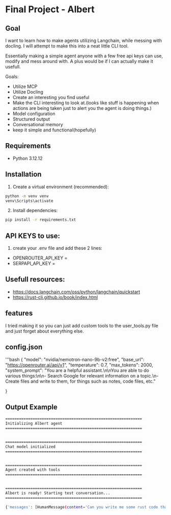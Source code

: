 # Final Project - Albert

## Goal

I want to learn how to make agents utilizing Langchain, while messing with docling. I will attempt to make this into a neat little CLI tool. 

Essentially making a simple agent anyone with a few free api keys can use, modify and mess around with. A plus would be if I can actually make it usefull.

Goals:

- Utilize MCP
- Utilize Docling
- Create an interesting you find useful
- Make the CLI interesting to look at.(looks like stuff is happening when actions are being taken just to alert you the agent is doing things.)
- Model configuration 
- Structured output 
- Conversational memory 
- keep it simple and functional(hopefully)


## Requirements
- Python 3.12.12

## Installation

1. Create a virtual environment (recommended):
```bash
python -m venv venv
venv\Scripts\activate
```

2. Install dependencies:
```bash
pip install -r requirements.txt
```

## API KEYS to use:

1. create your .env file and add these 2 lines:

- OPENROUTER_API_KEY = 
- SERPAPI_API_KEY = 


## Usefull resources: 

- https://docs.langchain.com/oss/python/langchain/quickstart
- https://rust-cli.github.io/book/index.html

## features

I tried making it so you can just add custom tools to the user_tools.py file and just forget about everything else.

## config.json

'''bash
{
  "model": "nvidia/nemotron-nano-9b-v2:free",
  "base_url": "https://openrouter.ai/api/v1",
  "temperature": 0.7,
  "max_tokens": 2000,
  "system_prompt": "You are a helpful assistant.\n\nYou are able to do various things:\n\n- Search Google for relevant information on a topic.\n- Create files and write to them, for things such as notes, code files, etc."

}


## Output Example

```bash
============================================================
Initializing Albert agent
============================================================


============================================================
Chat model initialized
============================================================


============================================================
Agent created with tools
============================================================


============================================================
Albert is ready! Starting test conversation...
============================================================

{'messages': [HumanMessage(content='Can you write me some rust code that prints albert and put it in a .rs file?', additional_kwargs={}, response_metadata={}, id='2289fdbf-7975-4155-bab0-5d2af0331a02'), AIMessage(content='', additional_kwargs={'refusal': None}, response_metadata={'token_usage': {'completion_tokens': 400, 'prompt_tokens': 371, 'total_tokens': 771, 'completion_tokens_details': None, 'prompt_tokens_details': None}, 'model_provider': 'openai', 'model_name': 'nvidia/nemotron-nano-9b-v2:free', 'system_fingerprint': None, 'id': 'gen-1760924396-gi1nqIZvs2zfhliZyKWH', 'finish_reason': 'tool_calls', 'logprobs': None}, id='lc_run--7529fbdf-2270-4778-a13a-c2ccedc5bf1f-0', tool_calls=[{'name': 'Write_to_file', 'args': {'topic': 'Rust Code', 'file_name': 'albert.rs', 'file_content': 'fn main() {\n    println!("albert");\n}'}, 'id': 'HNb0Lo6mD', 'type': 'tool_call'}], usage_metadata={'input_tokens': 371, 'output_tokens': 400, 'total_tokens': 771, 'input_token_details': {}, 'output_token_details': {}}), ToolMessage(content='File created for Rust Code, with name: albert.rs', name='Write_to_file', id='2eb016ec-5d21-44a8-8799-8f308c47832b', tool_call_id='HNb0Lo6mD'), AIMessage(content='The Rust code has been successfully written to a file named **albert.rs**. The file contains the following code:\n\n```rust\nfn main() {\n    println!("albert");\n}\n```\n\nLet me know if you\'d like to modify the code or need help with anything else!\n', additional_kwargs={'refusal': None}, response_metadata={'token_usage': {'completion_tokens': 165, 'prompt_tokens': 468, 'total_tokens': 633, 'completion_tokens_details': None, 'prompt_tokens_details': None}, 'model_provider': 'openai', 'model_name': 'nvidia/nemotron-nano-9b-v2:free', 'system_fingerprint': None, 'id': 'gen-1760924400-ankJf6IWrURz1ulEa1G1', 'finish_reason': 'stop', 'logprobs': None}, id='lc_run--3d1aa015-13f4-49c8-8ead-965333a6a1d5-0', usage_metadata={'input_tokens': 468, 'output_tokens': 165, 'total_tokens': 633, 'input_token_details': {}, 'output_token_details': {}})]}